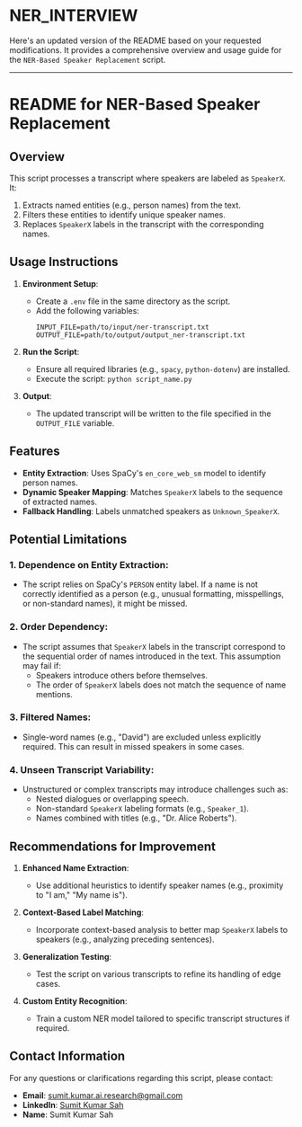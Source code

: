 # NER_INTERVIEW

Here's an updated version of the README based on your requested modifications. It provides a comprehensive overview and usage guide for the `NER-Based Speaker Replacement` script.

---

# README for NER-Based Speaker Replacement

## Overview
This script processes a transcript where speakers are labeled as `SpeakerX`. It:
1. Extracts named entities (e.g., person names) from the text.
2. Filters these entities to identify unique speaker names.
3. Replaces `SpeakerX` labels in the transcript with the corresponding names.

## Usage Instructions
1. **Environment Setup**:
   - Create a `.env` file in the same directory as the script.
   - Add the following variables:
     ```env
     INPUT_FILE=path/to/input/ner-transcript.txt
     OUTPUT_FILE=path/to/output/output_ner-transcript.txt
     ```

2. **Run the Script**:
   - Ensure all required libraries (e.g., `spacy`, `python-dotenv`) are installed.
   - Execute the script: `python script_name.py`

3. **Output**:
   - The updated transcript will be written to the file specified in the `OUTPUT_FILE` variable.

## Features
- **Entity Extraction**: Uses SpaCy's `en_core_web_sm` model to identify person names.
- **Dynamic Speaker Mapping**: Matches `SpeakerX` labels to the sequence of extracted names.
- **Fallback Handling**: Labels unmatched speakers as `Unknown_SpeakerX`.

## Potential Limitations
### 1. **Dependence on Entity Extraction**:
   - The script relies on SpaCy's `PERSON` entity label. If a name is not correctly identified as a person (e.g., unusual formatting, misspellings, or non-standard names), it might be missed.

### 2. **Order Dependency**:
   - The script assumes that `SpeakerX` labels in the transcript correspond to the sequential order of names introduced in the text. This assumption may fail if:
     - Speakers introduce others before themselves.
     - The order of `SpeakerX` labels does not match the sequence of name mentions.

### 3. **Filtered Names**:
   - Single-word names (e.g., "David") are excluded unless explicitly required. This can result in missed speakers in some cases.

### 4. **Unseen Transcript Variability**:
   - Unstructured or complex transcripts may introduce challenges such as:
     - Nested dialogues or overlapping speech.
     - Non-standard `SpeakerX` labeling formats (e.g., `Speaker_1`).
     - Names combined with titles (e.g., "Dr. Alice Roberts").

## Recommendations for Improvement
1. **Enhanced Name Extraction**:
   - Use additional heuristics to identify speaker names (e.g., proximity to "I am," "My name is").

2. **Context-Based Label Matching**:
   - Incorporate context-based analysis to better map `SpeakerX` labels to speakers (e.g., analyzing preceding sentences).

3. **Generalization Testing**:
   - Test the script on various transcripts to refine its handling of edge cases.

4. **Custom Entity Recognition**:
   - Train a custom NER model tailored to specific transcript structures if required.

## Contact Information
For any questions or clarifications regarding this script, please contact:
- **Email**: sumit.kumar.ai.research@gmail.com
- **LinkedIn**: [Sumit Kumar Sah](https://www.linkedin.com/in/sumit-kumar-sah-261b21186)
- **Name**: Sumit Kumar Sah
